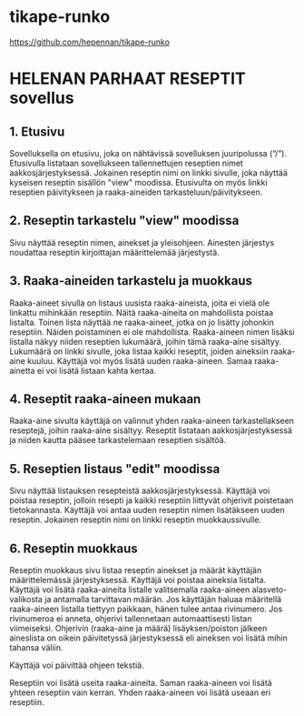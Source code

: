 # tikape-runko

https://github.com/hepennan/tikape-runko




# HELENAN PARHAAT RESEPTIT sovellus

## 1. Etusivu

Sovelluksella on etusivu, joka on nähtävissä sovelluksen juuripolussa (“/”).
Etusivulla listataan sovellukseen tallennettujen reseptien nimet aakkosjärjestyksessä.
Jokainen reseptin nimi on linkki sivulle, joka näyttää kyseisen reseptin sisällön "view" moodissa.
Etusivulta on myös linkki reseptien päivitykseen ja raaka-aineiden tarkasteluun/päivitykseen.


## 2. Reseptin tarkastelu "view" moodissa

Sivu näyttää reseptin nimen, ainekset ja yleisohjeen. Ainesten järjestys noudattaa reseptin kirjoittajan määrittelemää järjestystä.

## 3. Raaka-aineiden tarkastelu ja muokkaus

Raaka-aineet sivulla on listaus uusista raaka-aineista, joita ei vielä ole linkattu mihinkään reseptiin. Näitä raaka-aineita on mahdollista poistaa listalta.
Toinen lista näyttää ne raaka-aineet, jotka on jo lisätty johonkin reseptiin. Näiden poistaminen ei ole mahdollista. Raaka-aineen nimen lisäksi listalla näkyy niiden reseptien lukumäärä, joihin tämä raaka-aine sisältyy. Lukumäärä on linkki sivulle, joka listaa kaikki reseptit, joiden aineksiin raaka-aine kuuluu.
Käyttäjä voi myös lisätä uuden raaka-aineen. Samaa raaka-ainetta ei voi lisätä listaan kahta kertaa.



## 4. Reseptit raaka-aineen mukaan

Raaka-aine sivulta käyttäjä on valinnut yhden raaka-aineen tarkastellakseen reseptejä, joihin raaka-aine sisältyy. Reseptit listataan aakkosjärjestyksessä ja niiden kautta pääsee tarkastelemaan reseptien sisältöä.


## 5. Reseptien listaus "edit" moodissa

Sivu näyttää listauksen resepteistä aakkosjärjestyksessä. 
Käyttäjä voi poistaa reseptin, jolloin resepti ja kaikki reseptiin liittyvät ohjerivit poistetaan tietokannasta. 
Käyttäjä voi antaa uuden reseptin nimen lisätäkseen uuden reseptin. Jokainen reseptin nimi on linkki reseptin muokkaussivulle.


## 6. Reseptin muokkaus

Reseptin muokkaus sivu listaa reseptin ainekset ja määrät käyttäjän määrittelemässä järjestyksessä.
Käyttäjä voi poistaa aineksia listalta.
Käyttäjä voi lisätä raaka-aineita listalle valitsemalla raaka-aineen alasveto-valikosta ja antamalla tarvittavan määrän.
Jos käyttäjän haluaa määritellä raaka-aineen listalla tiettyyn paikkaan, hänen tulee antaa rivinumero. 
Jos rivinumeroa ei anneta, ohjerivi tallennetaan automaattisesti listan viimeiseksi.
Ohjerivin (raaka-aine ja määrä) lisäyksen/poiston jälkeen aineslista on oikein päivitetyssä järjestyksessä eli aineksen voi lisätä mihin tahansa väliin.

Käyttäjä voi päivittää ohjeen tekstiä.

Reseptiin voi lisätä useita raaka-aineita. Saman raaka-aineen voi lisätä yhteen reseptiin vain kerran. 
Yhden raaka-aineen voi lisätä useaan eri reseptiin.






